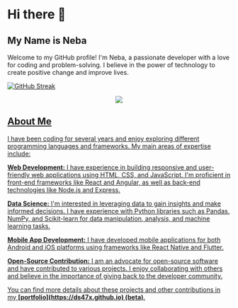 # Hi there 👋

## My Name is Neba

<p>Welcome to my GitHub profile! I'm Neba, a passionate developer with a love for coding and problem-solving. I believe in the power of technology to create positive change and improve lives.</p>

[![GitHub Streak](http://github-readme-streak-stats.herokuapp.com?user=ds47x&theme=dark&background=000000)](https://git.io/streak-stats)

<p align="center"><a href="https://github.com/anuraghazra/github-readme-stats"> 
   <img align="center" src="https://github-readme-stats.vercel.app/api?username=ds47x&show_icons=true&theme=tokyonight" />


<h2>About Me</h2>
<p>I have been coding for several years and enjoy exploring different programming languages and frameworks. My main areas of expertise include:</p>

<p><strong>Web Development:</strong> I have experience in building responsive and user-friendly web applications using HTML, CSS, and JavaScript. I'm proficient in front-end frameworks like React and Angular, as well as back-end technologies like Node.js and Express.</p>

<p><strong>Data Science:</strong> I'm interested in leveraging data to gain insights and make informed decisions. I have experience with Python libraries such as Pandas, NumPy, and Scikit-learn for data manipulation, analysis, and machine learning tasks.</p>

<p><strong>Mobile App Development:</strong> I have developed mobile applications for both Android and iOS platforms using frameworks like React Native and Flutter.</p>

<p><strong>Open-Source Contribution:</strong> I am an advocate for open-source software and have contributed to various projects. I enjoy collaborating with others and believe in the importance of giving back to the developer community.</p>


<p>You can find more details about these projects and other contributions in my <strong>[portfolio](https://ds47x.github.io) (beta)</strong>.</p>

